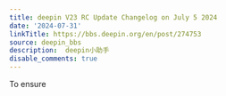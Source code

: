```yaml
---
title: deepin V23 RC Update Changelog on July 5 2024
date: '2024-07-31'
linkTitle: https://bbs.deepin.org/en/post/274753
source: deepin_bbs
description:  deepin小助手 
disable_comments: true
---
```

To ensure 
